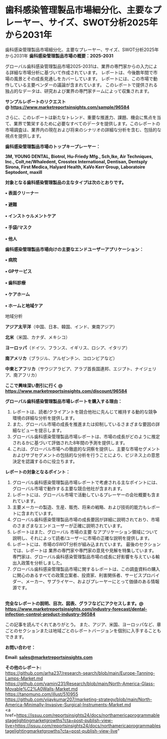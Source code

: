 # 歯科感染管理製品市場細分化、主要なプレーヤー、サイズ、SWOT分析2025年から2031年
歯科感染管理製品市場細分化、主要なプレーヤー、サイズ、SWOT分析2025年から2031年
<strong><b>歯科感染管理製品市場の概要：2025-2031</b></strong>

グローバル歯科感染管理製品市場2025-2031は、業界の専門家からの入力による詳細な市場分析に基づいて作成されています。 レポートは、今後数年間で市場の風景とその成長見通しをカバーしています。 レポートには、この市場で動作している主要ベンダーの議論が含まれています。 このレポートで提供される独占的なデータは、研究および業界の専門家チームによって収集されます。

<strong>サンプルレポートのリクエスト @ <a href=https://www.marketreportsinsights.com/sample/96584>https://www.marketreportsinsights.com/sample/96584</a></strong>

さらに、このレポートは新たなトレンド、重要な推進力、課題、機会に焦点を当て、業界で繁栄するために必要なすべてのデータを提供します。このレポートの市場調査は、業界内の現在および将来のシナリオの詳細な分析を含む、包括的な視点を提供します。

<strong>歯科感染管理製品市場のトップキープレーヤー：</strong>

<strong>3M, YOUNG DENTAL, Biotrol, Hu-Friedy Mfg., Sch,lke, Air Techniques, Inc., Colt,ne/Whaledent, Crosstex International, Dentisan, Dentsply Sirona, First Medica, Halyard Health, KaVo Kerr Group, Laboratoire Septodont, maxill</strong>

<strong><b>対象となる歯科感染管理製品の主なタイプは次のとおりです。</b></strong>

<strong>• 表面クリーナー<br><br>• 避難<br><br>• インストゥルメントケア<br><br>• 手袋/マスク<br><br>• 他人</strong>

<strong><b>歯科感染管理製品市場向けの主要なエンドユーザーアプリケーション：</b></strong>

<strong>• 病院<br><br>•  GPサービス<br><br>• 歯科診療<br><br>• ケアホーム<br><br>• ホームと地域ケア</strong>

 地域分析

<strong><b>アジア太平洋</b></strong>（中国、日本、韓国、インド、東南アジア）

<strong><b>北米</b></strong>（米国、カナダ、メキシコ）

<strong><b>ヨーロッパ</b></strong>（ドイツ、フランス、イギリス、ロシア、イタリア）

<strong><b>南アメリカ</b></strong>（ブラジル、アルゼンチン、コロンビアなど）

<strong><b>中東とアフリカ</b></strong>（サウジアラビア、アラブ首長国連邦、エジプト、ナイジェリア、南アフリカ）

<strong>ここで興味深い割引に行く @ <a href=https://www.marketreportsinsights.com/discount/96584>https://www.marketreportsinsights.com/discount/96584</a></strong>

<strong><b>グローバル歯科感染管理製品市場レポートを購入する理由：</b></strong>
<ol>
  <li>レポートは、読者/クライアントを競合他社に先んじて維持する動的な競争環境の詳細な分析を提供します。</li>
  <li>また、グローバル市場の成長を推進または抑制しているさまざまな要因の詳細なビューを提示します。</li>
  <li>グローバル歯科感染管理製品市場レポートは、市場の成長がどのように推定されるかに基づいて評価された8年間の予測を提供します。</li>
  <li>これは、グローバル市場への徹底的な洞察を提供し、主要な市場セグメントおよびサブセグメントの包括的な分析を行うことにより、ビジネス上の意思決定を認識するのに役立ちます。</li>
</ol>
<strong><b>レポートの対象となるポイント：</b></strong>
<ol>
  <li>グローバル歯科感染管理製品市場レポートで考慮される主なポイントには、グローバル市場で動作する主要な競合他社が含まれます。</li>
  <li>レポートには、グローバル市場で活動しているプレーヤーの会社概要も含まれています。</li>
  <li>主要メーカーの製造、生産、販売、将来の戦略、および技術的能力もレポートに含まれています。</li>
  <li>グローバル歯科感染管理製品市場の成長要因が詳細に説明されており、市場のさまざまなエンドユーザーが正確に説明されています。</li>
  <li>レポートはまた、グローバル 市場の主要 なアプリケーション領域について説明し、それによって読者/ユーザーに市場の正確な説明を提供します。</li>
  <li>レポートには、市場のSWOT分析が組み込まれています。 最後のセクションでは、レポートは 業界の専門家や専門家の意見や見解を特集しています。 専門家は、グローバル歯科感染管理製品市場の成長に好影響を与えている輸出入政策を分析しました。</li>
  <li>グローバル歯科感染管理製品市場に関するレポートは、この調査資料の購入に関心のあるすべての政策立案者、投資家、利害関係者、サービスプロバイダー、メーカー、サプライヤー、およびプレーヤーにとって価値のある情報源です。</li>
</ol><br>
<strong>完全なレポートの説明、目次、図表、グラフなどにアクセスします。@ <a href=https://www.marketreportsinsights.com/industry-forecast/dental-infection-control-product-industry-96584>https://www.marketreportsinsights.com/industry-forecast/dental-infection-control-product-industry-96584</a></strong>

この記事を読んでくれてありがとう。 また、アジア、米国、ヨーロッパなど、章ごとのセクションまたは地域ごとのレポートバージョンを個別に入手することもできます。

<strong><b>お問い合わせ：</b></strong>

<strong>Email: </strong><a href=mailto:sales@marketreportsinsights.com><strong>sales@marketreportsinsights.com</strong></a>

<strong>その他のレポート:</strong>
<br>
<a href=https://github.com/arha237/research-search/blob/main/Europe-Tanning-Lamps-Market.md>https://github.com/arha237/research-search/blob/main/Europe-Tanning-Lamps-Market.md</a>
<br>
<a href=https://github.com/yamini231/Research/blob/main/North-America-Glass-Movable%C2%A0Walls-Market.md>https://github.com/yamini231/Research/blob/main/North-America-Glass-Movable%C2%A0Walls-Market.md</a>
<br>
<a href=https://tanomuno.com/illust/510955>https://tanomuno.com/illust/510955</a>
<br>
<a href=https://github.com/vijaykumar207/marketing-strategy/blob/main/North-America-Minimally-Invasive-Surgical-Instruments-Market.md>https://github.com/vijaykumar207/marketing-strategy/blob/main/North-America-Minimally-Invasive-Surgical-Instruments-Market.md</a>
<br>
<a href=https://issuu.com/reportsinsights24/docs/northamericaprogrammablestagelightingmarketgrowths?cta=post-publish-view-live>https://issuu.com/reportsinsights24/docs/northamericaprogrammablestagelightingmarketgrowths?cta=post-publish-view-live</a>"

